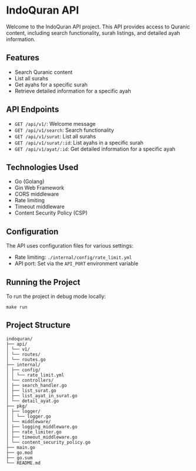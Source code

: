 # IndoQuran API

Welcome to the IndoQuran API project. This API provides access to Quranic content, including search functionality, surah listings, and detailed ayah information.

## Features

- Search Quranic content
- List all surahs
- Get ayahs for a specific surah
- Retrieve detailed information for a specific ayah

## API Endpoints

- `GET /api/v1/`: Welcome message
- `GET /api/v1/search`: Search functionality
- `GET /api/v1/surat`: List all surahs
- `GET /api/v1/surat/:id`: List ayahs in a specific surah
- `GET /api/v1/ayat/:id`: Get detailed information for a specific ayah

## Technologies Used

- Go (Golang)
- Gin Web Framework
- CORS middleware
- Rate limiting
- Timeout middleware
- Content Security Policy (CSP)

## Configuration

The API uses configuration files for various settings:

- Rate limiting: `./internal/config/rate_limit.yml`
- API port: Set via the `API_PORT` environment variable

## Running the Project

To run the project in debug mode locally:

`make run`


## Project Structure

```shell
indoquran/ 
├── api/ 
│ └── v1/ 
│ └── routes/ 
│ └── routes.go 
├── internal/ 
│ ├── config/ 
│ │ └── rate_limit.yml 
│ └── controllers/ 
│ ├── search_handler.go 
│ ├── list_surat.go 
│ ├── list_ayat_in_surat.go 
│ └── detail_ayat.go 
├── pkg/ 
│ ├── logger/ 
│ │ └── logger.go 
│ └── middleware/ 
│ ├── logging_middleware.go 
│ ├── rate_limiter.go 
│ ├── timeout_middleware.go 
│ └── content_security_policy.go 
├── main.go 
├── go.mod 
├── go.sum 
└── README.md
```
